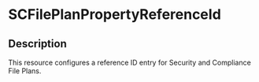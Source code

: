 # SCFilePlanPropertyReferenceId

## Description

This resource configures a reference ID entry for Security and
Compliance File Plans.
